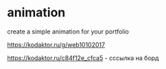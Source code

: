 # animation
create a simple animation for your portfolio

https://kodaktor.ru/g/web10102017

https://kodaktor.ru/c84f12e_cfca5 - сссылка на борд


